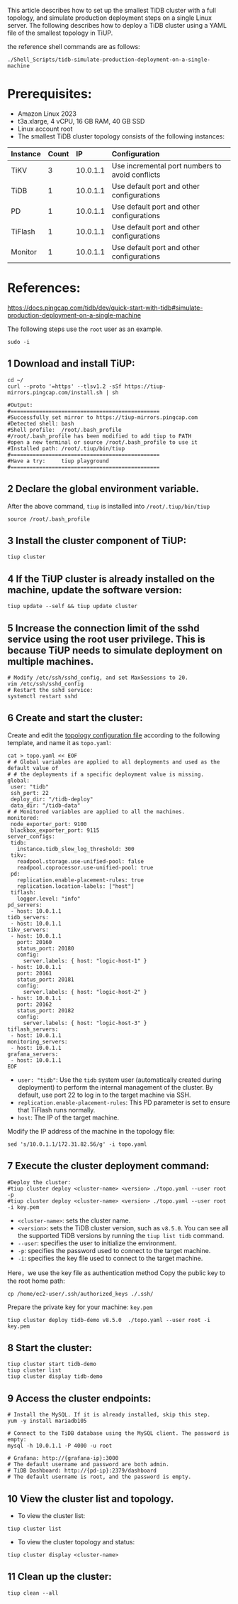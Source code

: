 
This article describes how to set up the smallest TiDB cluster with a full topology, and simulate production deployment steps on a single Linux server.
The following describes how to deploy a TiDB cluster using a YAML file of the smallest topology in TiUP.

the reference shell commands are as follows: 
```shell
./Shell_Scripts/tidb-simulate-production-deployment-on-a-single-machine
```
# Prerequisites:
- Amazon Linux 2023
- t3a.xlarge, 4 vCPU, 16 GB RAM, 40 GB SSD
- Linux account root
- The smallest TiDB cluster topology consists of the following instances:

| Instance | Count | IP       | Configuration                                   |
| :------- | :---- | :------- | :---------------------------------------------- |
| TiKV     | 3     | 10.0.1.1 | Use incremental port numbers to avoid conflicts |
| TiDB     | 1     | 10.0.1.1 | Use default port and other configurations       |
| PD       | 1     | 10.0.1.1 | Use default port and other configurations       |
| TiFlash  | 1     | 10.0.1.1 | Use default port and other configurations       |
| Monitor  | 1     | 10.0.1.1 | Use default port and other configurations       |
# References:
https://docs.pingcap.com/tidb/dev/quick-start-with-tidb#simulate-production-deployment-on-a-single-machine


The following steps use the `root` user as an example.
```shell
sudo -i
```
## 1 Download and install TiUP:

```shell
cd ~/
curl --proto '=https' --tlsv1.2 -sSf https://tiup-mirrors.pingcap.com/install.sh | sh
```

```shell
#Output:
#===============================================
#Successfully set mirror to https://tiup-mirrors.pingcap.com
#Detected shell: bash
#Shell profile:  /root/.bash_profile
#/root/.bash_profile has been modified to add tiup to PATH
#open a new terminal or source /root/.bash_profile to use it
#Installed path: /root/.tiup/bin/tiup
#===============================================
#Have a try:     tiup playground
#=============================================== 
```

## 2 Declare the global environment variable.

After the above command, `tiup` is installed into `/root/.tiup/bin/tiup`
```shell
source /root/.bash_profile
```

## 3 Install the cluster component of TiUP:
```shell
tiup cluster
```

## 4 If the TiUP cluster is already installed on the machine, update the software version:
```shell
tiup update --self && tiup update cluster
```

## 5 Increase the connection limit of the sshd service using the root user privilege. This is because TiUP needs to simulate deployment on multiple machines.
```
# Modify /etc/ssh/sshd_config, and set MaxSessions to 20.
vim /etc/ssh/sshd_config
# Restart the sshd service:
systemctl restart sshd
```

## 6 Create and start the cluster:
Create and edit the [topology configuration file](https://docs.pingcap.com/tidb/dev/tiup-cluster-topology-reference) according to the following template, and name it as `topo.yaml`:
```shell
cat > topo.yaml << EOF
# # Global variables are applied to all deployments and used as the default value of
# # the deployments if a specific deployment value is missing.
global:
 user: "tidb"
 ssh_port: 22
 deploy_dir: "/tidb-deploy"
 data_dir: "/tidb-data"
# # Monitored variables are applied to all the machines.
monitored:
 node_exporter_port: 9100
 blackbox_exporter_port: 9115
server_configs:
 tidb:
   instance.tidb_slow_log_threshold: 300
 tikv:
   readpool.storage.use-unified-pool: false
   readpool.coprocessor.use-unified-pool: true
 pd:
   replication.enable-placement-rules: true
   replication.location-labels: ["host"]
 tiflash:
   logger.level: "info"
pd_servers:
 - host: 10.0.1.1
tidb_servers:
 - host: 10.0.1.1
tikv_servers:
 - host: 10.0.1.1
   port: 20160
   status_port: 20180
   config:
     server.labels: { host: "logic-host-1" }
 - host: 10.0.1.1
   port: 20161
   status_port: 20181
   config:
     server.labels: { host: "logic-host-2" }
 - host: 10.0.1.1
   port: 20162
   status_port: 20182
   config:
     server.labels: { host: "logic-host-3" }
tiflash_servers:
 - host: 10.0.1.1
monitoring_servers:
 - host: 10.0.1.1
grafana_servers:
 - host: 10.0.1.1
EOF
```
- `user: "tidb"`: Use the `tidb` system user (automatically created during deployment) to perform the internal management of the cluster. By default, use port 22 to log in to the target machine via SSH.
- `replication.enable-placement-rules`: This PD parameter is set to ensure that TiFlash runs normally.
- `host`: The IP of the target machine.

Modify the IP address of the machine in the topology file:
```shell
sed 's/10.0.1.1/172.31.82.56/g' -i topo.yaml
```

## 7 Execute the cluster deployment command:

```
#Deploy the cluster:
#tiup cluster deploy <cluster-name> <version> ./topo.yaml --user root -p
#tiup cluster deploy <cluster-name> <version> ./topo.yaml --user root -i key.pem
```
- `<cluster-name>`: sets the cluster name.
- `<version>`: sets the TiDB cluster version, such as `v8.5.0`. You can see all the supported TiDB versions by running the `tiup list tidb` command.
- `--user`: specifies the user to initialize the environment.
- `-p`: specifies the password used to connect to the target machine.
- `-i`: specifies the key file used to connect to the target machine.

Here，we use the key file as authentication  method
Copy the public key to the root home path:
```
cp /home/ec2-user/.ssh/authorized_keys ./.ssh/
```

Prepare the private key for your machine: `key.pem`

```
tiup cluster deploy tidb-demo v8.5.0  ./topo.yaml --user root -i key.pem
```
## 8 Start the cluster:
```
tiup cluster start tidb-demo
tiup cluster list
tiup cluster display tidb-demo
```

## 9 Access the cluster endpoints:
```shell
# Install the MySQL. If it is already installed, skip this step.
yum -y install mariadb105

# Connect to the TiDB database using the MySQL client. The password is empty:
mysql -h 10.0.1.1 -P 4000 -u root

# Grafana: http://{grafana-ip}:3000
# The default username and password are both admin.
# TiDB Dashboard: http://{pd-ip}:2379/dashboard
# The default username is root, and the password is empty.
```

## 10 View the cluster list and topology.
- To view the cluster list:
```shell
tiup cluster list
```    
- To view the cluster topology and status:
```shll
tiup cluster display <cluster-name>
```

## 11 Clean up the cluster:

```shell
tiup clean --all
```
